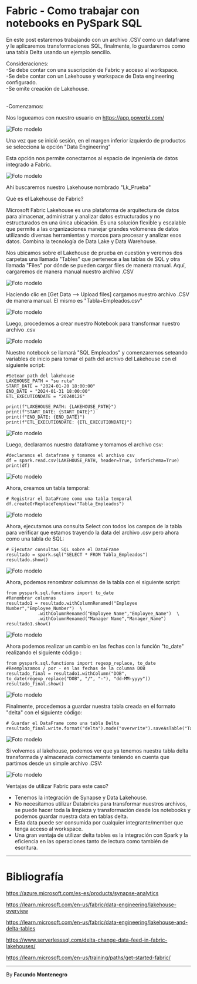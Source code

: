 # Fabric - Como trabajar con notebooks en PySpark SQL


En este post estaremos trabajando con un archivo .CSV como un dataframe y le aplicaremos transformaciones SQL, finalmente, lo guardaremos como una tabla Delta usando un ejemplo sencillo.


Consideraciones:<br />
-Se debe contar con una suscripción de Fabric y acceso al workspace.<br />
-Se debe contar con un Lakehouse y workspace de Data engineering configurado.<br />
-Se omite creación de Lakehouse.<br />

<br />
-Comenzamos: <br />

Nos logueamos con nuestro usuario en https://app.powerbi.com/


![Foto modelo](captura6.png)

Una vez que se inició sesión, en el margen inferior izquierdo de productos se selecciona la opción "Data Engineering"

Esta opción nos permite conectarnos al espacio de ingeniería de datos integrado a Fabric.

![Foto modelo](captura15.png)

Ahí buscaremos nuestro Lakehouse nombrado "Lk_Prueba"

Qué es el Lakehouse de Fabric? 

Microsoft Fabric Lakehouse es una plataforma de arquitectura de datos para almacenar, administrar y analizar datos estructurados y no estructurados en una única ubicación. Es una solución flexible y escalable que permite a las organizaciones manejar grandes volúmenes de datos utilizando diversas herramientas y marcos para procesar y analizar esos datos. Combina la tecnología de Data Lake y Data Warehouse.


Nos ubicamos sobre el Lakehouse de prueba en cuestión y veremos dos carpetas una llamada "Tables" que pertenece a las tablas de SQL y otra llamada "Files" por dónde se pueden cargar files de manera manual. Aquí, cargaremos de manera manual nuestro archivo .CSV<br />


![Foto modelo](captura2.png)

Haciendo clic en [Get Data --> Upload files] cargamos nuestro archivo .CSV de manera manual. El mismo es "Tabla+Empleados.csv"

![Foto modelo](captura3.png)

Luego, procedemos a crear nuestro Notebook para transformar nuestro archivo .csv

![Foto modelo](captura4.png)

Nuestro notebook se llamará "SQL Empleados" y comenzaremos seteando variables de inicio para tomar el path del archivo del Lakehouse con el siguiente script: 

~~~
#Setear path del lakehouse
LAKEHOUSE_PATH = "su ruta"
START_DATE = "2024-01-20 18:00:00"
END_DATE = "2024-01-31 18:00:00"
ETL_EXECUTIONDATE = "20240126"

print(f"LAKEHOUSE_PATH: {LAKEHOUSE_PATH}")
print(f"START_DATE: {START_DATE}")
print(f"END_DATE: {END_DATE}")
print(f"ETL_EXECUTIONDATE: {ETL_EXECUTIONDATE}")
~~~

![Foto modelo](captura5.png)



Luego, declaramos nuestro dataframe y tomamos el archivo csv:

~~~
#declaramos el dataframe y tomamos el archivo csv
df = spark.read.csv(LAKEHOUSE_PATH, header=True, inferSchema=True)
print(df)
~~~

![Foto modelo](captura8.png)


Ahora, creamos un tabla temporal:

~~~
# Registrar el DataFrame como una tabla temporal
df.createOrReplaceTempView("Tabla_Empleados")
~~~

![Foto modelo](captura9.png)

Ahora, ejecutamos una consulta Select con todos los campos de la tabla para verificar que estamos trayendo la data del archivo .csv pero ahora como una tabla de SQL:

~~~
# Ejecutar consultas SQL sobre el DataFrame
resultado = spark.sql("SELECT * FROM Tabla_Empleados")
resultado.show()
~~~

![Foto modelo](captura10.png)

Ahora, podemos renombrar columnas de la tabla con el siguiente script:

~~~
from pyspark.sql.functions import to_date
#Renombrar columnas
resultado1 = resultado.withColumnRenamed("Employee Number","Employee_Number")  \
            .withColumnRenamed("Employee Name","Employee_Name")  \
            .withColumnRenamed("Manager Name","Manager_Name")
resultado1.show()
~~~

![Foto modelo](captura13.png)

Ahora podemos realizar un cambio en las fechas con la función "to_date" realizando el siguiente código : 

~~~
from pyspark.sql.functions import regexp_replace, to_date
#Reemplazamos / por - en las fechas de la columna DOB 
resultado_final = resultado1.withColumn("DOB", to_date(regexp_replace("DOB", "/", "-"), "dd-MM-yyyy"))
resultado_final.show()
~~~

![Foto modelo](captura114.png)


Finalmente, procedemos a guardar nuestra tabla creada en el formato "delta" con el siguiente código:

~~~
# Guardar el DataFrame como una tabla Delta
resultado_final.write.format("delta").mode("overwrite").saveAsTable("Tabla_Empleados")
~~~

![Foto modelo](captura16.png)


Si volvemos al lakehouse, podemos ver que ya tenemos nuestra tabla delta transformada y almacenada correctamente teniendo en cuenta que partimos desde un simple archivo .CSV:

![Foto modelo](captura17.png)


Ventajas de utilizar Fabric para este caso?

* Tenemos la integración de Synapse y Data Lakehouse.
* No necesitamos utilizar Databricks para transformar nuestros archivos, se puede hacer toda la limpieza y transformación desde los notebooks y podemos guardar nuestra data en tablas delta.
* Esta data puede ser consumida por cualquier integrante/member que tenga acceso al workspace.
* Una gran ventaja de utilizar delta tables es la integración con Spark y la eficiencia en las operaciones tanto de lectura como también de escritura.
----------------------------


# Bibliografía

https://azure.microsoft.com/es-es/products/synapse-analytics

https://learn.microsoft.com/en-us/fabric/data-engineering/lakehouse-overview

https://learn.microsoft.com/en-us/fabric/data-engineering/lakehouse-and-delta-tables

https://www.serverlesssql.com/delta-change-data-feed-in-fabric-lakehouses/

https://learn.microsoft.com/en-us/training/paths/get-started-fabric/

---

By **Facundo Montenegro**

